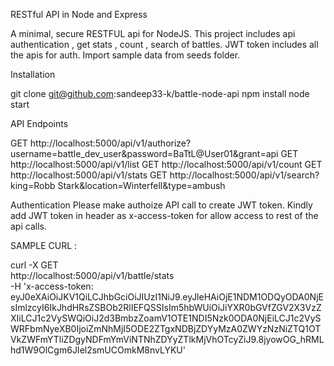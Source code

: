 RESTful API in Node and Express

A minimal, secure RESTFUL api for NodeJS. This project includes api authentication , get stats , count , search of battles.
JWT token includes all the apis for auth. Import sample data from seeds folder.


Installation

 git clone git@github.com:sandeep33-k/battle-node-api
 npm install
 node start

API Endpoints

GET http://localhost:5000/api/v1/authorize?username=battle_dev_user&password=BaTtL@User01&grant=api
GET http://localhost:5000/api/v1/list
GET http://localhost:5000/api/v1/count
GET http://localhost:5000/api/v1/stats
GET http://localhost:5000/api/v1/search?king=Robb Stark&location=Winterfell&type=ambush


Authentication
	Please make authoize API call to create JWT token. Kindly add JWT token in header as x-access-token  for allow  access to rest of the api calls.

SAMPLE CURL :
 
curl -X GET \
  http://localhost:5000/api/v1/battle/stats \
  -H 'x-access-token: eyJ0eXAiOiJKV1QiLCJhbGciOiJIUzI1NiJ9.eyJleHAiOjE1NDM1ODQyODA0NjEsImlzcyI6IkJhdHRsZSBOb2RlIEFQSSIsIm5hbWUiOiJiYXR0bGVfZGV2X3VzZXIiLCJ1c2VySWQiOiJ2d3BmbzZoamV1OTE1NDI5Nzk0ODA0NjEiLCJ1c2VySWRFbmNyeXB0IjoiZmNhMjI5ODE2ZTgxNDBjZDYyMzA0ZWYzNzNiZTQ1OTVkZWFmYTliZDgyNDFmYmViNTNhZDYyZTlkMjVhOTcyZiJ9.8jyowOG_hRMLhd1W9OlCgm6JIel2smUCOmkM8nvLYKU'
	






